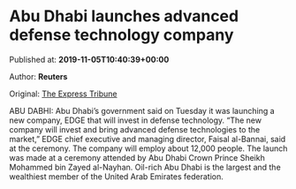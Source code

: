 
# Abu Dhabi launches advanced defense technology company

Published at: **2019-11-05T10:40:39+00:00**

Author: **Reuters**

Original: [The Express Tribune](https://tribune.com.pk/story/2094041/8-abu-dhabi-launches-advanced-defense-technology-company/)

ABU DABHI: Abu Dhabi’s government said on Tuesday it was launching a new company, EDGE that will invest in defense technology.
“The new company will invest and bring advanced defense technologies to the market,” EDGE chief executive and managing director, Faisal al-Bannai, said at the ceremony. The company will employ about 12,000 people.
The launch was made at a ceremony attended by Abu Dhabi Crown Prince Sheikh Mohammed bin Zayed al-Nayhan. Oil-rich Abu Dhabi is the largest and the wealthiest member of the United Arab Emirates federation.
